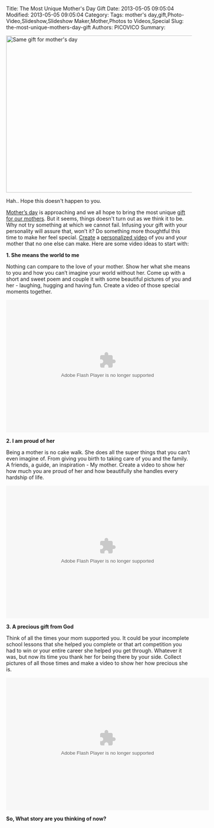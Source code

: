 
Title: The Most Unique Mother's Day Gift
Date: 2013-05-05 09:05:04
Modified: 2013-05-05 09:05:04
Category: 
Tags: mother's day,gift,Photo-Video,Slideshow,Slideshow Maker,Mother,Photos to Videos,Special
Slug: the-most-unique-mothers-day-gift
Authors: PICOVICO
Summary: 


<p dir="ltr"><a href="http://www.picovico.com/blog/wp-content/uploads/2013/05/comic_gift1.jpg"><img class="aligncenter size-full wp-image-545" title="Same gift for mother's day" src="http://www.picovico.com/blog/wp-content/uploads/2013/05/comic_gift1.jpg" alt="Same gift for mother's day" width="832" height="426" /></a></p>
<p dir="ltr">Hah.. Hope this doesn't happen to you.</p>
<p dir="ltr"><a title="Mother's Day" href="http://www.picovico.com/blog/make-this-mothers-day-more-special-with-picovico.html" target="_blank">Mother’s day</a> is approaching and we all hope to bring the most unique <a title="A Gift for your mom" href="http://www.picovico.com/blog/a-gift-for-your-mom.html" target="_blank">gift for our mothers</a>. But it seems, things doesn't turn out as we think it to be. Why not try something at which we cannot fail. Infusing your gift with your personality will assure that, won’t it? Do something more thoughtful this time to make her feel special. <a title="Create a video" href="http://www.picovico.com/iphone" target="_blank">Create</a> a <a title="How to create video using Picovico" href="http://www.picovico.com/blog/how-to-make-a-video.html" target="_blank">personalized video</a> of you and your mother that no one else can make. Here are some video ideas to start with:</p>
<strong>1. She means the world to me</strong>

Nothing can compare to the love of your mother. Show her what she means to you and how you can’t imagine your world without her. Come up with a short and sweet poem and couple it with some beautiful pictures of you and her - laughing, hugging and having fun. Create a video of those special moments together.

<object id="picovico-player-9381c658aea3421881cb2d124bf7b7a4" width="550" height="360" classid="clsid:d27cdb6e-ae6d-11cf-96b8-444553540000" codebase="http://download.macromedia.com/pub/shockwave/cabs/flash/swflash.cab#version=6,0,40,0"><param name="allowfullscreen" value="true" /><param name="allowscriptaccess" value="always" /><param name="src" value="http://www.picovico.com/player/player.swf?file=http://s3.amazonaws.com/pvcdn2/video/9381c658aea3421881cb2d124bf7b7a4/9381c658aea3421881cb2d124bf7b7a4-360.mp4&amp;image=http://s3.amazonaws.com/pvcdn2/video/9381c658aea3421881cb2d124bf7b7a4/9381c658aea3421881cb2d124bf7b7a4-360.jpg&amp;skin=http://www.picovico.com//player/bekle.zip&amp;baseurl=http://www.picovico.com/&amp;controlbar.position=over&amp;logo.file=http://www.picovico.com/themes/_global/images/picovico.png&amp;logo.link=http://www.picovico.com/play/9381c658aea3421881cb2d124bf7b7a4&amp;logo.margin=20&amp;logo.position=top-left&amp;logo.over=1&amp;logo.out=0.8&amp;logo.hide=false" /><embed id="picovico-player-9381c658aea3421881cb2d124bf7b7a4" width="550" height="360" type="application/x-shockwave-flash" src="http://www.picovico.com/player/player.swf?file=http://s3.amazonaws.com/pvcdn2/video/9381c658aea3421881cb2d124bf7b7a4/9381c658aea3421881cb2d124bf7b7a4-360.mp4&amp;image=http://s3.amazonaws.com/pvcdn2/video/9381c658aea3421881cb2d124bf7b7a4/9381c658aea3421881cb2d124bf7b7a4-360.jpg&amp;skin=http://www.picovico.com//player/bekle.zip&amp;baseurl=http://www.picovico.com/&amp;controlbar.position=over&amp;logo.file=http://www.picovico.com/themes/_global/images/picovico.png&amp;logo.link=http://www.picovico.com/play/9381c658aea3421881cb2d124bf7b7a4&amp;logo.margin=20&amp;logo.position=top-left&amp;logo.over=1&amp;logo.out=0.8&amp;logo.hide=false" allowfullscreen="true" allowscriptaccess="always" /></object>

<strong>2. I am proud of her</strong>

Being a mother is no cake walk. She does all the super things that you can’t even imagine of. From giving you birth to taking care of you and the family. A friends, a guide, an inspiration - My mother. Create a video to show her how much you are proud of her and how beautifully she handles every hardship of life.

<object id="picovico-player-f725c1ecaa2949b6b036928e9981cb9d" width="550" height="360" classid="clsid:d27cdb6e-ae6d-11cf-96b8-444553540000" codebase="http://download.macromedia.com/pub/shockwave/cabs/flash/swflash.cab#version=6,0,40,0"><param name="allowfullscreen" value="true" /><param name="allowscriptaccess" value="always" /><param name="src" value="http://www.picovico.com/player/player.swf?file=http://s3.amazonaws.com/pvcdn2/video/f725c1ecaa2949b6b036928e9981cb9d/f725c1ecaa2949b6b036928e9981cb9d-360.mp4&amp;image=http://s3.amazonaws.com/pvcdn2/video/f725c1ecaa2949b6b036928e9981cb9d/f725c1ecaa2949b6b036928e9981cb9d-360.jpg&amp;skin=http://www.picovico.com//player/bekle.zip&amp;baseurl=http://www.picovico.com/&amp;controlbar.position=over&amp;logo.file=http://www.picovico.com/themes/_global/images/picovico.png&amp;logo.link=http://www.picovico.com/play/f725c1ecaa2949b6b036928e9981cb9d&amp;logo.margin=20&amp;logo.position=top-left&amp;logo.over=1&amp;logo.out=0.8&amp;logo.hide=false" /><embed id="picovico-player-f725c1ecaa2949b6b036928e9981cb9d" width="550" height="360" type="application/x-shockwave-flash" src="http://www.picovico.com/player/player.swf?file=http://s3.amazonaws.com/pvcdn2/video/f725c1ecaa2949b6b036928e9981cb9d/f725c1ecaa2949b6b036928e9981cb9d-360.mp4&amp;image=http://s3.amazonaws.com/pvcdn2/video/f725c1ecaa2949b6b036928e9981cb9d/f725c1ecaa2949b6b036928e9981cb9d-360.jpg&amp;skin=http://www.picovico.com//player/bekle.zip&amp;baseurl=http://www.picovico.com/&amp;controlbar.position=over&amp;logo.file=http://www.picovico.com/themes/_global/images/picovico.png&amp;logo.link=http://www.picovico.com/play/f725c1ecaa2949b6b036928e9981cb9d&amp;logo.margin=20&amp;logo.position=top-left&amp;logo.over=1&amp;logo.out=0.8&amp;logo.hide=false" allowfullscreen="true" allowscriptaccess="always" /></object>

<strong>3. A precious gift from God</strong>

Think of all the times your mom supported you. It could be your incomplete school lessons that she helped you complete or that art competition you had to win or your entire career she helped you get through. Whatever it was, but now its time you thank her for being there by your side. Collect pictures of all those times and make a video to show her how precious she is.

<object id="picovico-player-1bb1d451b1044b1ba0955d5d40307ff7" width="550" height="360" classid="clsid:d27cdb6e-ae6d-11cf-96b8-444553540000" codebase="http://download.macromedia.com/pub/shockwave/cabs/flash/swflash.cab#version=6,0,40,0"><param name="allowfullscreen" value="true" /><param name="allowscriptaccess" value="always" /><param name="src" value="http://www.picovico.com/player/player.swf?file=http://s3.amazonaws.com/pvcdn2/video/1bb1d451b1044b1ba0955d5d40307ff7/1bb1d451b1044b1ba0955d5d40307ff7-360.mp4&amp;image=http://s3.amazonaws.com/pvcdn2/video/1bb1d451b1044b1ba0955d5d40307ff7/1bb1d451b1044b1ba0955d5d40307ff7-360.jpg&amp;skin=http://www.picovico.com//player/bekle.zip&amp;baseurl=http://www.picovico.com/&amp;controlbar.position=over&amp;logo.file=http://www.picovico.com/themes/_global/images/picovico.png&amp;logo.link=http://www.picovico.com/play/1bb1d451b1044b1ba0955d5d40307ff7&amp;logo.margin=20&amp;logo.position=top-left&amp;logo.over=1&amp;logo.out=0.8&amp;logo.hide=false" /><embed id="picovico-player-1bb1d451b1044b1ba0955d5d40307ff7" width="550" height="360" type="application/x-shockwave-flash" src="http://www.picovico.com/player/player.swf?file=http://s3.amazonaws.com/pvcdn2/video/1bb1d451b1044b1ba0955d5d40307ff7/1bb1d451b1044b1ba0955d5d40307ff7-360.mp4&amp;image=http://s3.amazonaws.com/pvcdn2/video/1bb1d451b1044b1ba0955d5d40307ff7/1bb1d451b1044b1ba0955d5d40307ff7-360.jpg&amp;skin=http://www.picovico.com//player/bekle.zip&amp;baseurl=http://www.picovico.com/&amp;controlbar.position=over&amp;logo.file=http://www.picovico.com/themes/_global/images/picovico.png&amp;logo.link=http://www.picovico.com/play/1bb1d451b1044b1ba0955d5d40307ff7&amp;logo.margin=20&amp;logo.position=top-left&amp;logo.over=1&amp;logo.out=0.8&amp;logo.hide=false" allowfullscreen="true" allowscriptaccess="always" /></object>

<strong id="docs-internal-guid--425b9d0-7386-aa7a-8a67-04221c4f588e"> So, What story are you thinking of now?</strong>